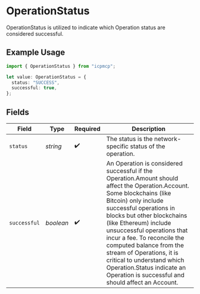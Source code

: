 # OperationStatus

OperationStatus is utilized to indicate which Operation status are considered successful.

## Example Usage

```typescript
import { OperationStatus } from "icpmcp";

let value: OperationStatus = {
  status: "SUCCESS",
  successful: true,
};
```

## Fields

| Field                                                                                                                                                                                                                                                                                                                                                                                                                                                          | Type                                                                                                                                                                                                                                                                                                                                                                                                                                                           | Required                                                                                                                                                                                                                                                                                                                                                                                                                                                       | Description                                                                                                                                                                                                                                                                                                                                                                                                                                                    |
| -------------------------------------------------------------------------------------------------------------------------------------------------------------------------------------------------------------------------------------------------------------------------------------------------------------------------------------------------------------------------------------------------------------------------------------------------------------- | -------------------------------------------------------------------------------------------------------------------------------------------------------------------------------------------------------------------------------------------------------------------------------------------------------------------------------------------------------------------------------------------------------------------------------------------------------------- | -------------------------------------------------------------------------------------------------------------------------------------------------------------------------------------------------------------------------------------------------------------------------------------------------------------------------------------------------------------------------------------------------------------------------------------------------------------- | -------------------------------------------------------------------------------------------------------------------------------------------------------------------------------------------------------------------------------------------------------------------------------------------------------------------------------------------------------------------------------------------------------------------------------------------------------------- |
| `status`                                                                                                                                                                                                                                                                                                                                                                                                                                                       | *string*                                                                                                                                                                                                                                                                                                                                                                                                                                                       | :heavy_check_mark:                                                                                                                                                                                                                                                                                                                                                                                                                                             | The status is the network-specific status of the operation.                                                                                                                                                                                                                                                                                                                                                                                                    |
| `successful`                                                                                                                                                                                                                                                                                                                                                                                                                                                   | *boolean*                                                                                                                                                                                                                                                                                                                                                                                                                                                      | :heavy_check_mark:                                                                                                                                                                                                                                                                                                                                                                                                                                             | An Operation is considered successful if the Operation.Amount should affect the Operation.Account. Some blockchains (like Bitcoin) only include successful operations in blocks but other blockchains (like Ethereum) include unsuccessful operations that incur a fee. To reconcile the computed balance from the stream of Operations, it is critical to understand which Operation.Status indicate an Operation is successful and should affect an Account. |